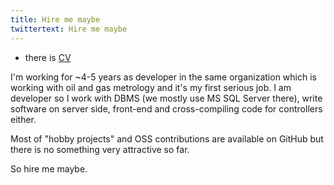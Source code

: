 ```yaml
---
title: Hire me maybe
twittertext: Hire me maybe
---
```


 - there is [CV](http://careers.stackoverflow.com/heather)
 
I'm working for ~4-5 years as developer in the same organization which is working with oil and gas metrology 
and it's my first serious job. I am developer so I work with DBMS (we mostly use MS SQL Server there), write software 
on server side, front-end and cross-compiling code for controllers either.

Most of "hobby projects" and OSS contributions are available on GitHub but there is no something very attractive so far.

So hire me maybe.